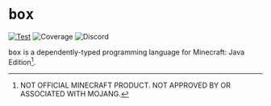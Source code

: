 # <samp>box</samp>

[![Test](https://github.com/mcenv/box/actions/workflows/test.yml/badge.svg)](https://github.com/mcenv/box/actions/workflows/test.yml)
![Coverage](https://img.shields.io/endpoint?url=https://gist.githubusercontent.com/intsuc/7af9a474143f247a1e0077a972afd904/raw/box-coverage-badge.json)
![Discord](https://discordapp.com/api/guilds/1124621813834584105/widget.png?style=shield)

<samp>box</samp> is a dependently-typed programming language for Minecraft: Java Edition[^1].

[^1]: NOT OFFICIAL MINECRAFT PRODUCT. NOT APPROVED BY OR ASSOCIATED WITH MOJANG.

